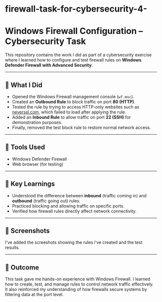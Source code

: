 # firewall-task-for-cybersecurity-4-

# Windows Firewall Configuration – Cybersecurity Task

This repository contains the work I did as part of a cybersecurity exercise where I learned how to configure and test firewall rules on **Windows Defender Firewall with Advanced Security**.

---

## 🔹 What I Did
- Opened the Windows Firewall management console (`wf.msc`).
- Created an **Outbound Rule** to block traffic on port **80 (HTTP)**.
- Tested the rule by trying to access HTTP-only websites such as [neverssl.com](http://neverssl.com), which failed to load after applying the rule.
- Added an **Inbound Rule** to allow traffic on port **22 (SSH)** for demonstration purposes.
- Finally, removed the test block rule to restore normal network access.

---

## 🔹 Tools Used
- Windows Defender Firewall  
- Web browser (for testing)  

---

## 🔹 Key Learnings
- Understood the difference between **inbound** (traffic coming in) and **outbound** (traffic going out) rules.  
- Practiced blocking and allowing traffic on specific ports.  
- Verified how firewall rules directly affect network connectivity.  

---

## 🔹 Screenshots
I've added the screeshots showing the rules i've created and the test results.

---

## 🔹 Outcome
This task gave me hands-on experience with Windows Firewall. I learned how to create, test, and manage rules to control network traffic effectively. It also reinforced my understanding of how firewalls secure systems by filtering data at the port level.
